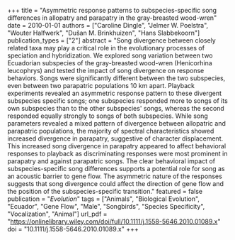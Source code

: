 +++
title = "Asymmetric response patterns to subspecies-specific song differences in allopatry and parapatry in the gray-breasted wood-wren"
date = 2010-01-01
authors = ["Caroline Dingle", "Jelmer W. Poelstra", "Wouter Halfwerk", "Dušan M. Brinkhuizen", "Hans Slabbekoorn"]
publication_types = ["2"]
abstract = "Song divergence between closely related taxa may play a critical role in the evolutionary processes of speciation and hybridization. We explored song variation between two Ecuadorian subspecies of the gray-breasted wood-wren (Henicorhina leucophrys) and tested the impact of song divergence on response behaviors. Songs were significantly different between the two subspecies, even between two parapatric populations 10 km apart. Playback experiments revealed an asymmetric response pattern to these divergent subspecies specific songs; one subspecies responded more to songs of its own subspecies than to the other subspecies' songs, whereas the second responded equally strongly to songs of both subspecies. While song parameters revealed a mixed pattern of divergence between allopatric and parapatric populations, the majority of spectral characteristics showed increased divergence in parapatry, suggestive of character displacement. This increased song divergence in parapatry appeared to affect behavioral responses to playback as discriminating responses were most prominent in parapatry and against parapatric songs. The clear behavioral impact of subspecies-specific song differences supports a potential role for song as an acoustic barrier to gene flow. The asymmetric nature of the responses suggests that song divergence could affect the direction of gene flow and the position of the subspecies-specific transition."
featured = false
publication = "*Evolution*"
tags = ["Animals", "Biological Evolution", "Ecuador", "Gene Flow", "Male", "Songbirds", "Species Specificity", "Vocalization", "Animal"]
url_pdf = "https://onlinelibrary.wiley.com/doi/full/10.1111/j.1558-5646.2010.01089.x"
doi = "10.1111/j.1558-5646.2010.01089.x"
+++

